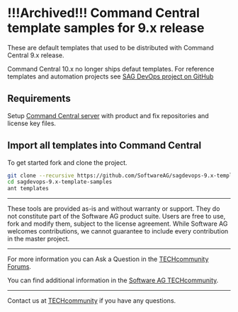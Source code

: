 # !!!Archived!!! Command Central template samples for 9.x release

These are default templates that used to be distributed with Command Central 9.x release.

Command Central 10.x no longer ships defaut templates. For reference templates and automation projects see [SAG DevOps project on GitHub](https://github.com/SoftwareAG/)

## Requirements

Setup [Command Central server](https://github.com/SoftwareAG/sagdevops-cc-server) with product and fix
repositories and license key files.

## Import all templates into Command Central

To get started fork and clone the project.

```bash
git clone --recursive https://github.com/SoftwareAG/sagdevops-9.x-template-samples.git
cd sagdevops-9.x-template-samples
ant templates
```

______________________
These tools are provided as-is and without warranty or support. They do not constitute part of the Software AG product suite. Users are free to use, fork and modify them, subject to the license agreement. While Software AG welcomes contributions, we cannot guarantee to include every contribution in the master project.
_____________
For more information you can Ask a Question in the [TECHcommunity Forums](https://tech.forums.softwareag.com/tags/c/forum/1/Command-Central).

You can find additional information in the [Software AG TECHcommunity](https://tech.forums.softwareag.com/tag/command-central).
_____________
Contact us at [TECHcommunity](mailto:technologycommunity@softwareag.com?subject=Github/SoftwareAG) if you have any questions.
